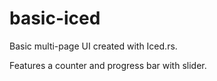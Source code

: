 # basic-iced
Basic multi-page UI created with Iced.rs.

Features a counter and progress bar with slider.
